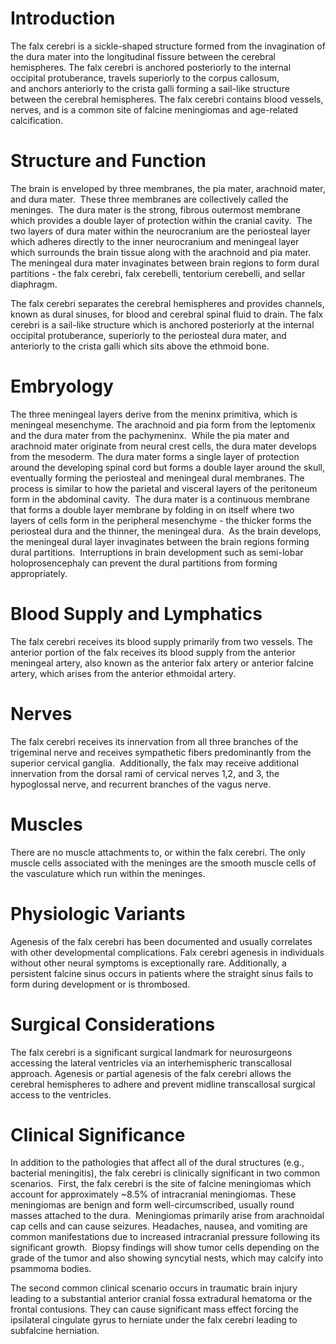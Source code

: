 # Introduction

The falx cerebri is a sickle-shaped structure formed from the invagination of the dura mater into the longitudinal fissure between the cerebral hemispheres. The falx cerebri is anchored posteriorly to the internal occipital protuberance, travels superiorly to the corpus callosum, and anchors anteriorly to the crista galli forming a sail-like structure between the cerebral hemispheres. The falx cerebri contains blood vessels, nerves, and is a common site of falcine meningiomas and age-related calcification.

# Structure and Function

The brain is enveloped by three membranes, the pia mater, arachnoid mater, and dura mater.  These three membranes are collectively called the meninges.  The dura mater is the strong, fibrous outermost membrane which provides a double layer of protection within the cranial cavity.  The two layers of dura mater within the neurocranium are the periosteal layer which adheres directly to the inner neurocranium and meningeal layer which surrounds the brain tissue along with the arachnoid and pia mater.  The meningeal dura mater invaginates between brain regions to form dural partitions - the falx cerebri, falx cerebelli, tentorium cerebelli, and sellar diaphragm.

The falx cerebri separates the cerebral hemispheres and provides channels, known as dural sinuses, for blood and cerebral spinal fluid to drain. The falx cerebri is a sail-like structure which is anchored posteriorly at the internal occipital protuberance, superiorly to the periosteal dura mater, and anteriorly to the crista galli which sits above the ethmoid bone.

# Embryology

The three meningeal layers derive from the meninx primitiva, which is meningeal mesenchyme. The arachnoid and pia form from the leptomenix and the dura mater from the pachymeninx.  While the pia mater and arachnoid mater originate from neural crest cells, the dura mater develops from the mesoderm. The dura mater forms a single layer of protection around the developing spinal cord but forms a double layer around the skull, eventually forming the periosteal and meningeal dural membranes. The process is similar to how the parietal and visceral layers of the peritoneum form in the abdominal cavity.  The dura mater is a continuous membrane that forms a double layer membrane by folding in on itself where two layers of cells form in the peripheral mesenchyme - the thicker forms the periosteal dura and the thinner, the meningeal dura.  As the brain develops, the meningeal dural layer invaginates between the brain regions forming dural partitions.  Interruptions in brain development such as semi-lobar holoprosencephaly can prevent the dural partitions from forming appropriately.

# Blood Supply and Lymphatics

The falx cerebri receives its blood supply primarily from two vessels. The anterior portion of the falx receives its blood supply from the anterior meningeal artery, also known as the anterior falx artery or anterior falcine artery, which arises from the anterior ethmoidal artery.

# Nerves

The falx cerebri receives its innervation from all three branches of the trigeminal nerve and receives sympathetic fibers predominantly from the superior cervical ganglia.  Additionally, the falx may receive additional innervation from the dorsal rami of cervical nerves 1,2, and 3, the hypoglossal nerve, and recurrent branches of the vagus nerve.

# Muscles

There are no muscle attachments to, or within the falx cerebri. The only muscle cells associated with the meninges are the smooth muscle cells of the vasculature which run within the meninges.

# Physiologic Variants

Agenesis of the falx cerebri has been documented and usually correlates with other developmental complications. Falx cerebri agenesis in individuals without other neural symptoms is exceptionally rare. Additionally, a persistent falcine sinus occurs in patients where the straight sinus fails to form during development or is thrombosed.

# Surgical Considerations

The falx cerebri is a significant surgical landmark for neurosurgeons accessing the lateral ventricles via an interhemispheric transcallosal approach. Agenesis or partial agenesis of the falx cerebri allows the cerebral hemispheres to adhere and prevent midline transcallosal surgical access to the ventricles.

# Clinical Significance

In addition to the pathologies that affect all of the dural structures (e.g., bacterial meningitis), the falx cerebri is clinically significant in two common scenarios.  First, the falx cerebri is the site of falcine meningiomas which account for approximately ~8.5% of intracranial meningiomas. These meningiomas are benign and form well-circumscribed, usually round masses attached to the dura.  Meningiomas primarily arise from arachnoidal cap cells and can cause seizures. Headaches, nausea, and vomiting are common manifestations due to increased intracranial pressure following its significant growth.  Biopsy findings will show tumor cells depending on the grade of the tumor and also showing syncytial nests, which may calcify into psammoma bodies.

The second common clinical scenario occurs in traumatic brain injury leading to a substantial anterior cranial fossa extradural hematoma or the frontal contusions. They can cause significant mass effect forcing the ipsilateral cingulate gyrus to herniate under the falx cerebri leading to subfalcine herniation.